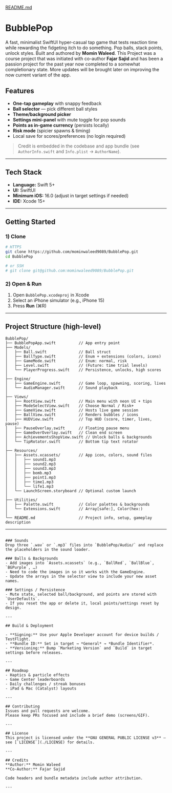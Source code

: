 [README.md](https://github.com/user-attachments/files/22383245/README.md)
# BubblePop

A fast, minimalist SwiftUI hyper-casual tap game that tests reaction time while rewarding the fidgeting itch to do something. Pop balls, stack points, unlock styles. Built and authored by **Momin Waleed**. This Project was a course project that was initiated with co-author **Fajar Sajid** and has been a passion project for the past year now completed to a somewhat completionary state. More updates will be brought later on improving the now current variant of the app.

## Features
-  **One-tap gameplay** with snappy feedback
-  **Ball selector** — pick different ball styles
-  **Theme/background picker**
-  **Settings mini-panel** with mute toggle for pop sounds
-  **Points as in-game currency** (persists locally)
-  **Risk mode** (spicier spawns & timing)
-  Local save for scores/preferences (no login required)

> Credit is embedded in the codebase and app bundle (see `AuthorInfo.swift` and `Info.plist` → `AuthorName`).

---

## Tech Stack
- **Language:** Swift 5+
- **UI:** SwiftUI
- **Minimum iOS:** 16.0 (adjust in target settings if needed)
- **IDE:** Xcode 15+

---

## Getting Started

### 1) Clone
```bash
# HTTPS
git clone https://github.com/mominwaleed9089/BubblePop.git
cd BubblePop

# or SSH
# git clone git@github.com:mominwaleed9089/BubblePop.git
```

### 2) Open & Run
1. Open `BubblePop.xcodeproj` in Xcode  
2. Select an iPhone simulator (e.g., iPhone 15)  
3. Press **Run** (⌘R)

---

## Project Structure (high-level)

```
BubblePop/
├── BubblePopApp.swift          // App entry point
├── Models/
│   ├── Ball.swift              // Ball struct
│   ├── BallType.swift          // Enum + extensions (colors, icons)
│   ├── GameMode.swift          // Enum: normal, risk
│   ├── Level.swift             // (Future: time trial levels)
│   └── PlayerProgress.swift    // Persistence, unlocks, high scores
│
├── Engine/
│   ├── GameEngine.swift        // Game loop, spawning, scoring, lives
│   └── AudioManager.swift      // Sound playback
│
├── Views/
│   ├── RootView.swift          // Main menu with neon UI + tips
│   ├── ModeSelectView.swift    // Choose Normal / Risk+
│   ├── GameView.swift          // Hosts live game session
│   ├── BallView.swift          // Renders bubbles / icons
│   ├── HUDView.swift           // Top HUD (score, timer, lives, pause)
│   ├── PauseOverlay.swift      // Floating pause menu
│   ├── GameOverOverlay.swift   // Clean end screen
│   ├── AchievementsShopView.swift // Unlock balls & backgrounds
│   └── TipRotator.swift        // Bottom tip text rotator
│
├── Resources/
│   ├── Assets.xcassets/        // App icon, colors, sound files
│   │   ├── sound1.mp3
│   │   ├── sound2.mp3
│   │   ├── sound3.mp3
│   │   ├── bomb.mp3
│   │   ├── point1.mp3
│   │   ├── time1.mp3
│   │   └── life1.mp3
│   └── LaunchScreen.storyboard // Optional custom launch
│
├── Utilities/
│   ├── Palette.swift           // Color palettes & backgrounds
│   └── Extensions.swift        // Array[safe:], Color(hex:)
│
└── README.md                   // Project info, setup, gameplay description

```

---

```

### Sounds
Drop three `.wav` or `.mp3` files into `BubblePop/Audio/` and replace the placeholders in the sound loader.

### Balls & Backgrounds
- Add images into `Assets.xcassets` (e.g., `BallRed`, `BallBlue`, `BGPurple`, …)
- Need to code the images in so it works with the GameEngine.
- Update the arrays in the selector view to include your new asset names.

### Settings / Persistence
- Mute state, selected ball/background, and points are stored with `UserDefaults`.  
- If you reset the app or delete it, local points/settings reset by design.

---

## Build & Deployment

- **Signing:** Use your Apple Developer account for device builds / TestFlight.  
- **Bundle ID:** Set in target → *General* → *Bundle Identifier*.  
- **Versioning:** Bump `Marketing Version` and `Build` in target settings before releases.

---

## Roadmap
- Haptics & particle effects  
- Game Center leaderboards  
- Daily challenges / streak bonuses  
- iPad & Mac (Catalyst) layouts

---

## Contributing
Issues and pull requests are welcome.  
Please keep PRs focused and include a brief demo (screens/GIF).

---

## License
This project is licensed under the **GNU GENERAL PUBLIC LICENSE v3** – see [`LICENSE`](./LICENSE) for details.

---

## Credits
**Author:** Momin Waleed  
**Co-Author:** Fajar Sajid

Code headers and bundle metadata include author attribution.

---

